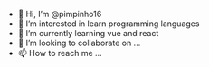 - 👋 Hi, I’m @pimpinho16
- 👀 I’m interested in learn programming languages 
- 🌱 I’m currently learning vue and react
- 💞️ I’m looking to collaborate on ...
- 📫 How to reach me ...

<!---
pimpinho16/pimpinho16 is a ✨ special ✨ repository because its `README.md` (this file) appears on your GitHub profile.
You can click the Preview link to take a look at your changes.
--->
